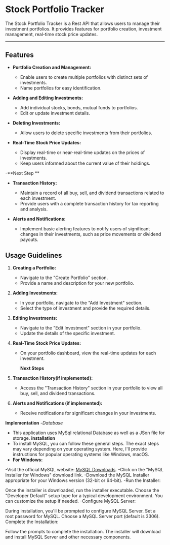 # Stock Portfolio Tracker

The Stock Portfolio Tracker is a Rest API that allows users to manage their investment portfolios. It provides features for  portfolio creation, investment management, real-time stock price updates.

---

## Features
- **Portfolio Creation and Management:**

  - Enable users to create multiple portfolios with distinct sets of investments.
  - Name portfolios for easy identification.

- **Adding and Editing Investments:**

  - Add individual stocks, bonds, mutual funds to portfolios.
  - Edit or update investment details.

- **Deleting Investments:**

  - Allow users to delete specific investments from their portfolios.

- **Real-Time Stock Price Updates:**

  - Display real-time or near-real-time updates on the prices of investments.
  - Keep users informed about the current value of their holdings.
    
-**Next Step **
- **Transaction History:**

  - Maintain a record of all buy, sell, and dividend transactions related to each investment.
  - Provide users with a complete transaction history for tax reporting and analysis.

- **Alerts and Notifications:**
  - Implement basic alerting features to notify users of significant changes in their investments, such as price movements or dividend payouts.

## Usage Guidelines

1. **Creating a Portfolio:**

   - Navigate to the "Create Portfolio" section.
   - Provide a name and description for your new portfolio.

2. **Adding Investments:**

   - In your portfolio, navigate to the "Add Investment" section.
   - Select the type of investment and provide the required details.

3. **Editing Investments:**

   - Navigate to the "Edit Investment" section in your portfolio.
   - Update the details of the specific investment.

4. **Real-Time Stock Price Updates:**

   - On your portfolio dashboard, view the real-time updates for each investment.
  
     **Next Steps**

6. **Transaction History(if implemented):**

   - Access the "Transaction History" section in your portfolio to view all buy, sell, and dividend transactions.

7. **Alerts and Notifications (if implemented):**
   - Receive notifications for significant changes in your investments.

**Implementation**
-*Database*
- This application uses MySql relational Database as well as a JSon file for storage.
**installation**
- To install MySQL, you can follow these general steps. The exact steps may vary depending on your operating system. Here, I'll provide instructions for popular operating systems like Windows, macOS.
- **For Windows:**


-Visit the official MySQL website: [MySQL Downloads](https://dev.mysql.com/downloads/).
-Click on the "MySQL Installer for Windows" download link.
-Download the MySQL Installer appropriate for your Windows version (32-bit or 64-bit).
-Run the Installer:

Once the installer is downloaded, run the installer executable.
Choose the "Developer Default" setup type for a typical development environment. You can customize the setup if needed.
-Configure MySQL Server:

During installation, you'll be prompted to configure MySQL Server.
Set a root password for MySQL.
Choose a MySQL Server port (default is 3306).
Complete the Installation:

Follow the prompts to complete the installation.
The installer will download and install MySQL Server and other necessary components.